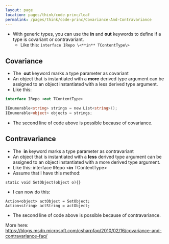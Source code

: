 ```yaml
---
layout: page
location: pages/think/code-princ/leaf
permalink: /pages/think/code-princ/Covariance-And-Contravariance
---
```


- With generic types, you can use the **in** and **out** keywords to
  define if a type is covariant or contravariant.
  - Like this: `interface IRepo \<**in** TContentType\>`

## Covariance
- The  **out** keyword marks a type parameter as covariant
- An object that is instantiated with a **more** derived type
  argument can be assigned to an object instantiated with a less
  derived type argument. 
- Like this: 

```csharp
interface IRepo <out TContentType>
```
```csharp
IEnumerable<string> strings = new List<string>();
IEnumerable<object> objects = strings;
```

- The second line of code above is possible because of covariance.

## Contravariance
- The  **in** keyword marks a type parameter as contravariant
- An object that is instantiated with a **less** derived type
  argument can be assigned to an object instantiated with a more
  derived type argument. 
- Like this: interface IRepo \<**in** TContentType\>
- Assume that I have this method: 
```
static void SetObject(object o){}
```
- I can now do this:
```
Action<object> actObject = SetObject;
Action<string> actString = actObject;
```
- The second line of code above is possible because of
  contravariance.

More here:
    <https://blogs.msdn.microsoft.com/csharpfaq/2010/02/16/covariance-and-contravariance-faq/>
